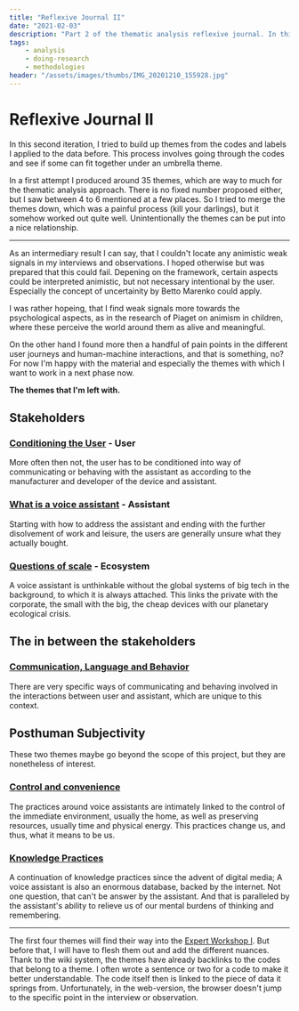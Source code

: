 ```yaml
---
title: "Reflexive Journal II"
date: "2021-02-03"
description: "Part 2 of the thematic analysis reflexive journal. In this second iteration, I tried to build up themes from the codes and labels I applied to the data before. This process involves going through the codes and see if some can fit together under an umbrella theme."
tags:
    - analysis
    - doing-research
    - methodologies
header: "/assets/images/thumbs/IMG_20201210_155928.jpg"
---
```

# Reflexive Journal II
In this second iteration, I tried to build up themes from the codes and labels I applied to the data before. This process involves going through the codes and see if some can fit together under an umbrella theme.

In a first attempt I produced around 35 themes, which are way to much for the thematic analysis approach. There is no fixed number proposed either, but I saw between 4 to 6 mentioned at a few places. So I tried to merge the themes down, which was a painful process (kill your darlings), but it somehow worked out quite well. Unintentionally the themes can be put into a nice relationship.

---

As an intermediary result I can say, that I couldn't locate any animistic weak signals in my interviews and observations. I hoped otherwise but was prepared that this could fail. Depening on the framework, certain aspects could be interpreted animistic, but not necessary intentional by the user. Especially the concept of uncertainity by Betto Marenko could apply.

I was rather hopeing, that I find weak signals more towards the psychological aspects, as in the research of Piaget on animism in children, where these perceive the world around them as alive and meaningful.

On the other hand I found more then a handful of pain points in the different user journeys and human-machine interactions, and that is something, no? For now I'm happy with the material and especially the themes with which I want to work in a next phase now.

**The themes that I'm left with.**

## Stakeholders
### [Conditioning the User](output/themes/Conditioning%20the%20User.md) - User
More often then not, the user has to be conditioned into way of communicating or behaving with the assistant as according to the manufacturer and developer of the device and assistant.

### [What is a voice assistant](output/themes/What%20is%20a%20voice%20assistant.md) - Assistant
Starting with how to address the assistant and ending with the further disolvement of work and leisure, the users are generally unsure what they actually bought.

### [Questions of scale](output/themes/Questions%20of%20scale.md) - Ecosystem
A voice assistant is unthinkable without the global systems of big tech in the background, to which it is always attached. This links the private with the corporate, the small with the big, the cheap devices with our planetary ecological crisis. 

## The in between the stakeholders
### [Communication, Language and Behavior](output/themes/Communication,%20Language%20and%20Behavior.md)
There are very specific ways of communicating and behaving involved in the interactions between user and assistant, which are unique to this context.

## Posthuman Subjectivity
These two themes maybe go beyond the scope of this project, but they are nonetheless of interest.
### [Control and convenience](output/themes/Control%20and%20convenience.md)
The practices around voice assistants are intimately linked to the control of the immediate environment, usually the home, as well as preserving resources, usually time and physical energy. This practices change us, and thus, what it means to be us.
### [Knowledge Practices](output/themes/Knowledge%20Practices.md)
A continuation of knowledge practices since the advent of digital media; A voice assistant is also an enormous database, backed by the internet. Not one question, that can't be answer by the assistant. And that is paralleled by the assistant's ability to relieve us of our mental burdens of thinking and remembering.

---

The first four themes will find their way into the [Expert Workshop I](research/designs/Expert%20Workshop%20I.md). But before that, I will have to flesh them out and add the different nuances. Thank to the wiki system, the themes have already backlinks to the codes that belong to a theme. I often wrote a sentence or two for a code to make it better understandable. The code itself then is linked to the piece of data it springs from. Unfortunately, in the web-version, the browser doesn't jump to the specific point in the interview or observation.